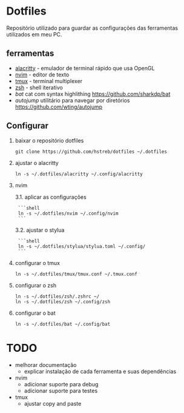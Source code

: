 # Dotfiles

Repositório utilizado para guardar as configurações das ferramentas utilizados em meu PC.

## ferramentas

- [alacritty](./alacritty/.config/alacritty) - emulador de terminal rápido que usa OpenGL
- [nvim](./nvim/.config/nvim) - editor de texto
- [tmux](./tmux/.config/tmux) - terminal multiplexer
- [zsh](./zsh/) - shell iterativo
- *bat* cat com syntax highlithing https://github.com/sharkdp/bat
- *autojump* utilitário para navegar por diretórios https://github.com/wting/autojump

## Configurar

1. baixar o repositório dotfiles

    ```shell
    git clone https://github.com/hstreb/dotfiles ~/.dotfiles
    ```

2. ajustar o alacritty

    ```shell
    ln -s ~/.dotfiles/alacritty ~/.config/alacritty
    ```

3. nvim

    3.1. aplicar as configurações

        ```shell
        ln -s ~/.dotfiles/nvim ~/.config/nvim
        ```

    3.2. ajustar o stylua

        ```shell
        ln -s ~/.dotfiles/stylua/stylua.toml ~/.config/
        ```

4. configurar o tmux

    ```shell
    ln -s ~/.dotfiles/tmux/tmux.conf ~/.tmux.conf
    ```

5. configurar o zsh

    ```shell
    ln -s ~/.dotfiles/zsh/.zshrc ~/
    ln -s ~/.dotfiles/zsh ~/.config/zsh
    ```

6. configurar o bat

    ```shell
    ln -s ~/.dotfiles/bat ~/.config/bat
    ```

# TODO

- melhorar documentação
    - explicar instalação de cada ferramenta e suas dependências
- nvim
    - adicionar suporte para debug
    - adicionar suporte para testes
- tmux
    - ajustar copy and paste
